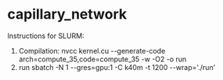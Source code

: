# capillary_network


Instructions for SLURM:
1) Compilation: 
nvcc kernel.cu --generate-code arch=compute_35,code=compute_35 -w -O2 -o run
2) run 
sbatch -N 1 --gres=gpu:1 -C k40m -t 1200 --wrap='./run'
